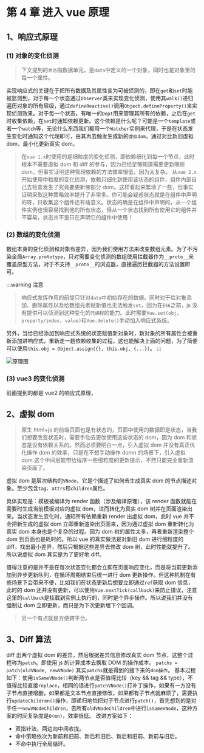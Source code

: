 # 第 4 章 进入 vue 原理

## 1、响应式原理

### (1) 对象的变化侦测

> 下文提到的`状态`指数据单元。是`data`中定义的一个对象，同时也是对象里的每一个属性。

实现响应式的关键在于把所有数据及其属性变为可被侦测的，即在`get`和`set`时能被监测到，对于每一个状态通过`Observer`类来实现变化侦测，使用其`walk()`递归遍历对象的所有层级，通过`defineReactive()`调用`Object.defineProperty()`来实现侦测效果。对于每一个状态，有唯一的`Dept`用来管理其所有的依赖，之后在`get`时收集依赖，在`set`时通知依赖更新。这个依赖是什么呢？可能是一个`template`或者一个`watch`等，无论什么东西我们都用一个`Watcher`实例来代理，于是在状态发生变化时通知这个代理即可，由其再去触发生成新的`虚拟dom`，通过对比新旧虚拟 dom，最小化更新真实 dom。

> 在`vue 1.x`时使用的是细粒度的变化侦测，即依赖细化到每一个节点，此时根本不需要虚拟 dom 和 diff 的参与，因为已经足够知道需要更新哪些 dom。但事实证明这种管理依赖的方法效率很低，因为太复杂。
> 从`vue 2.x`开始使用中粒度的变化侦测，依赖只细化到使用该状态的组件，组件内部自己去检查发生了究竟要更新哪部分 dom。这样看起来繁琐了一些，但事实证明采取这种策略效率提升了非常多。你可能会疑惑状态就是在组件中声明的呀，只收集这个组件还有啥意义。状态的确是在组件中声明的，从一个组件实例也很容易找到他的所有状态，但从一个状态找到所有使用它的组件并不容易，状态并不是只在声明它的组件中使用！

### (2) 数组的变化侦测

数组本身的变化侦测和对象有差异，因为我们使用方法来改变数组元素。为了不污染全局`Array.prototype`，只对需要变化侦测的数组使用拦截器作为`__proto__`来覆盖原型方法，对于不支持`__proto__`的浏览器，直接遍历拦截器的方法设置即可。

:::warning 注意

> 响应式发挥作用的前提只针对`data`中初始存在的数据。同时对于给对象添加、删除属性以及给数组元素赋新值也无法触发`set`，因为在`ES6`之前，js 没有提供可以侦测到这种变化的`元编程`的能力。此时需要`Vue.set(obj, property/index, value)`和`Vue.delete()`手动加入响应式系统。

另外，当给已经添加到响应式系统的状态赋值新对象时，新对象的所有属性会被重新添加进响应式，重新走一趟依赖收集的过程，这也能解决上面的问题，为了简便可以使用`this.obj = Object.assign({}, this.obj, {...})`。
:::

![原理图](https://cn.vuejs.org/images/data.png)

### (3) vue3 的变化侦测

前面提到的都是 vue2 的响应式原理，

## 2、虚拟 dom

> 原生 html+js 的前端页面也是有状态的，页面中使用的数据即是状态，当我们想要改变状态时，需要手动去更改使用这些状态的 dom，因为 dom 和状态是没有依赖关系的。然而必须要明白一点，引入虚拟 dom 并没有真正优化操作 dom 的效率，只是在不想手动操作 domn 的场景下，引入虚拟 dom 这个中间层能带给程序一些细粒度的更新提示，不然只能完全重新渲染页面了。

虚拟 dom 是层次结构的`VNode`，它是个描述了如何去生成真实 dom 的节点描述对象。至少包含`tag`、`attrs`和`children`属性。

具体实现是：模板被编译为 render 函数（涉及编译原理），该 render 函数就能在需要时生成当前模板对应的虚拟 dom，进而转化为真实 dom 树并在页面渲染出来。当状态发生变化时，通知所有依赖重新 render 出虚拟 dom，此时 vue 并不会把新生成的虚拟 dom 立即重新渲染出页面来，因为通过虚拟 dom 重新转化为真实 dom 本身也是个复杂的过程。因为 dom 树的属性太多，再者重新渲染整个 dom 到页面也是耗时的。所以 vue 的真实做法是对新旧 dom 进行细粒度的 diff，找出最小差异，然后只根据这些差异去修改 dom 树，此时性能就提升了。
所以说虚拟 dom 其实是为了更好地 diff。

值得注意的是并不是在每次状态变化都会立即在页面响应变化，而是将当前更新添加到异步更新队列，在循环周期结束后统一进行 dom 更新操作。但这种机制在有些场景下会带来不便，比如我们在状态更新后想要立即通过`ref`获取 dom 信息，此时的 dom 还并没有更新，可以使用`Vue.nextTick(callback)`来防止错误，注意这里的`callback`是挂载到实例上执行的，同时是个异步操作。所以说我们并没有强制让 dom 立即更新，而只是为下次更新埋下个回调。

> 另一个有点就是方便跨平台。

## 3、Diff 算法

diff 出两个虚拟 dom 的差异，然后根据差异信息修改真实 dom 节点，这整个过程称为`patch`。即使用 js 的计算成本去换取 DOM 的操作成本。
`patchs = patch(oldVNode, newVNode)`
其实`patchs`就是得到的接下来的`dom操作`。
基本过程如下：使用`isSameVNode()`判断两节点是否值得比较（key && tag && type），不值得比较直接`replace`，相同的话进行`patchVNode()`打补丁操作，如果有一方没有子节点直接增删，如果都是文本节点直接修改，如果都有子节点就麻烦了，需要执行`updateChildren()`操作，即递归地怕把对子节点进行`patch()`，首先想到的是对于任一`newVNodeChildren`，去所有`oldVNodeChildren`中进行`isSameVNode`，这种方案的时间复杂度是`O(mn)`，效率很低。
改进方案如下：

- 双指针法，两边向中间收拢。
- 命中策略依次为新前和旧前、新后和旧后、新后和旧前、新前与旧后。
- 不命中执行全局循环。
